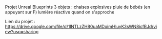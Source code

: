 Projet Unreal Blueprints
3 objets :
chaises explosives
pluie de bébés (en appuyant sur F)
lumière réactive quand on s'approche

Lien du projet : https://drive.google.com/file/d/1lNTLzZH80uaMDoimHluyK3sWN8icfBJd/view?usp=sharing